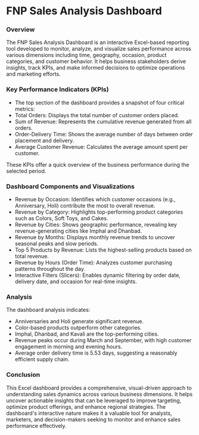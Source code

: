 # FNP Sales Analysis Dashboard
### Overview
The FNP Sales Analysis Dashboard is an interactive Excel-based reporting tool developed to monitor, analyze, and visualize sales performance across various dimensions including time, geography, occasion, product categories, and customer behavior. It helps business stakeholders derive insights, track KPIs, and make informed decisions to optimize operations and marketing efforts.

### Key Performance Indicators (KPIs)
- The top section of the dashboard provides a snapshot of four critical metrics:
- Total Orders: Displays the total number of customer orders placed.
- Sum of Revenue: Represents the cumulative revenue generated from all orders.
- Order-Delivery Time: Shows the average number of days between order placement and delivery.
- Average Customer Revenue: Calculates the average amount spent per customer.

These KPIs offer a quick overview of the business performance during the selected period.

### Dashboard Components and Visualizations 
- Revenue by Occasion: Identifies which customer occasions (e.g., Anniversary, Holi) contribute the most to overall revenue.
- Revenue by Category: Highlights top-performing product categories such as Colors, Soft Toys, and Cakes.
- Revenue by Cities: Shows geographic performance, revealing key revenue-generating cities like Imphal and Dhanbad.
- Revenue by Months: Displays monthly revenue trends to uncover seasonal peaks and slow periods.
- Top 5 Products by Revenue: Lists the highest-selling products based on total revenue.
- Revenue by Hours (Order Time): Analyzes customer purchasing patterns throughout the day.
- Interactive Filters (Slicers): Enables dynamic filtering by order date, delivery date, and occasion for real-time insights.

### Analysis 
The dashboard analysis indicates:
- Anniversaries and Holi generate significant revenue.
- Color-based products outperform other categories.
- Imphal, Dhanbad, and Kavali are the top-performing cities.
- Revenue peaks occur during March and September, with high customer engagement in morning and evening hours.
- Average order delivery time is 5.53 days, suggesting a reasonably efficient supply chain.

### Conclusion
This Excel dashboard provides a comprehensive, visual-driven approach to understanding sales dynamics across various business dimensions. It helps uncover actionable insights that can be leveraged to improve targeting, optimize product offerings, and enhance regional strategies. The dashboard's interactive nature makes it a valuable tool for analysts, marketers, and decision-makers seeking to monitor and enhance sales performance effectively.


